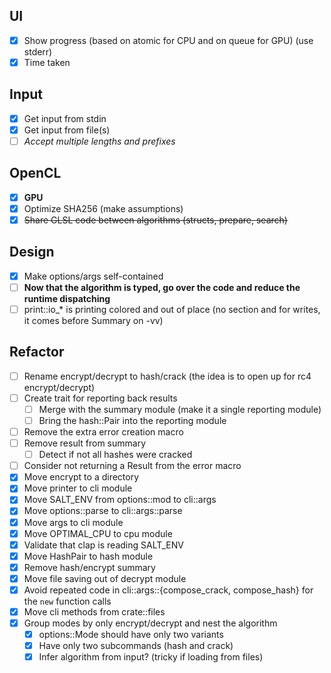 ## UI
- [X] Show progress (based on atomic for CPU and on queue for GPU) (use stderr)
- [X] Time taken

## Input
- [X] Get input from stdin
- [X] Get input from file(s)
- [ ] *Accept multiple lengths and prefixes*

## OpenCL
- [X] **GPU**
- [X] Optimize SHA256 (make assumptions)
- [X] ~~Share GLSL code between algorithms (structs, prepare, search)~~

## Design
- [X] Make options/args self-contained
- [ ] **Now that the algorithm is typed, go over the code and reduce the runtime dispatching**
- [ ] print::io_* is printing colored and out of place (no section and for writes, it comes before Summary on -vv)

## Refactor
- [ ] Rename encrypt/decrypt to hash/crack (the idea is to open up for rc4 encrypt/decrypt)
- [ ] Create trait for reporting back results
  - [ ] Merge with the summary module (make it a single reporting module)
  - [ ] Bring the hash::Pair into the reporting module
- [ ] Remove the extra error creation macro
- [ ] Remove result from summary
  - [ ] Detect if not all hashes were cracked
- [ ] Consider not returning a Result from the error macro
- [X] Move encrypt to a directory
- [X] Move printer to cli module
- [X] Move SALT_ENV from options::mod to cli::args
- [X] Move options::parse to cli::args::parse
- [X] Move args to cli module
- [X] Move OPTIMAL_CPU to cpu module
- [X] Validate that clap is reading SALT_ENV
- [X] Move HashPair to hash module
- [X] Remove hash/encrypt summary
- [X] Move file saving out of decrypt module
- [X] Avoid repeated code in cli::args::{compose_crack, compose_hash} for the `new` function calls
- [X] Move cli methods from crate::files
- [X] Group modes by only encrypt/decrypt and nest the algorithm
  - [X] options::Mode should have only two variants
  - [X] Have only two subcommands (hash and crack)
  - [X] Infer algorithm from input? (tricky if loading from files)

